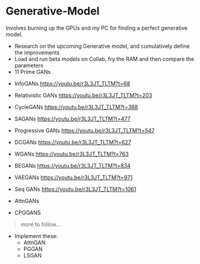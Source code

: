 # Generative-Model
Involves burning up the GPUs and my PC for finding a perfect generative model.

- Research on the upcoming Generative model, and cumulatively define the improvements
- Load and run beta models on Collab, fry the RAM and then compare the parameters
- 11 Prime GANs 
* InfoGANs https://youtu.be/r3L3JT_TLTM?t=68
* Relativistic GANs https://youtu.be/r3L3JT_TLTM?t=203
* CycleGANs https://youtu.be/r3L3JT_TLTM?t=388
* SAGANs https://youtu.be/r3L3JT_TLTM?t=477
* Progressive GANs https://youtu.be/r3L3JT_TLTM?t=547
* DCGANs https://youtu.be/r3L3JT_TLTM?t=627
* WGANs https://youtu.be/r3L3JT_TLTM?t=763
* BEGANs https://youtu.be/r3L3JT_TLTM?t=834
* VAEGANs https://youtu.be/r3L3JT_TLTM?t=971
* Seq GANs https://youtu.be/r3L3JT_TLTM?t=1061

* AttnGANs
* CPGGANS
> more to follow...
- Implement these:
  - AttnGAN
  - PGGAN
  - LSGAN
